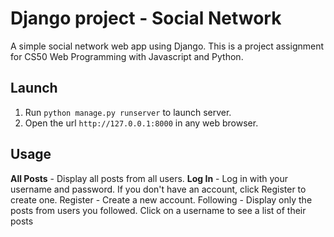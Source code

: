 # Django project - Social Network
A simple social network web app using Django. This is a project assignment for CS50 Web Programming with Javascript and Python.

## Launch
1. Run `python manage.py runserver` to launch server.
2. Open the url `http://127.0.0.1:8000` in any web browser.

## Usage
**All Posts** - Display all posts from all users.
**Log In** - Log in with your username and password. If you don't have an account, click Register to create one.
Register - Create a new account.
Following - Display only the posts from users you followed.
Click on a username to see a list of their posts


